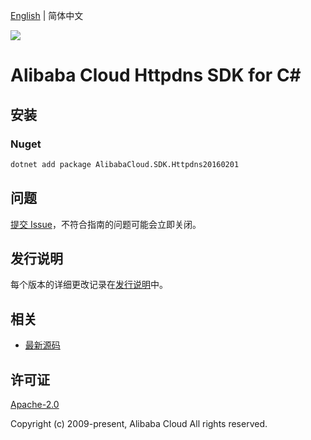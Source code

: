 [English](README.md) | 简体中文

![](https://aliyunsdk-pages.alicdn.com/icons/AlibabaCloud.svg)

# Alibaba Cloud Httpdns SDK for C#

## 安装

### Nuget

```bash
dotnet add package AlibabaCloud.SDK.Httpdns20160201
```

## 问题

[提交 Issue](https://github.com/aliyun/alibabacloud-csharp-sdk/issues/new)，不符合指南的问题可能会立即关闭。

## 发行说明

每个版本的详细更改记录在[发行说明](./ChangeLog.md)中。

## 相关

* [最新源码](https://github.com/aliyun/alibabacloud-csharp-sdk/)

## 许可证

[Apache-2.0](http://www.apache.org/licenses/LICENSE-2.0)

Copyright (c) 2009-present, Alibaba Cloud All rights reserved.
